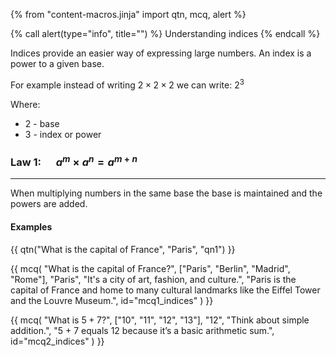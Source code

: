 {% from "content-macros.jinja" import qtn, mcq, alert %}

{% call alert(type="info", title="") %}
  Understanding indices
{% endcall %}


Indices provide an easier way of expressing large numbers. An index is a power to a given base.

For example instead of writing $2 \times 2 \times 2$ we can write: $2^3$

Where:

- $2$ - base 
- $3$ - index or power


### Law 1:  $\quad a^m \times a^n = a^{m+n}$
---
When multiplying numbers in the same base the base is maintained and the powers are added.


#### Examples


{{ qtn("What is the capital of France", "Paris", "qn1") }}

{{ mcq(
  "What is the capital of France?", 
  ["Paris", "Berlin", "Madrid", "Rome"], 
  "Paris", 
  "It's a city of art, fashion, and culture.", 
  "Paris is the capital of France and home to many cultural landmarks like the Eiffel Tower and the Louvre Museum.",
  id="mcq1_indices"
) }}

{{ mcq(
  "What is $5 + 7$?", 
  ["10", "11", "12", "13"], 
  "12", 
  "Think about simple addition.", 
  "5 + 7 equals 12 because it’s a basic arithmetic sum.",
  id="mcq2_indices"
) }}